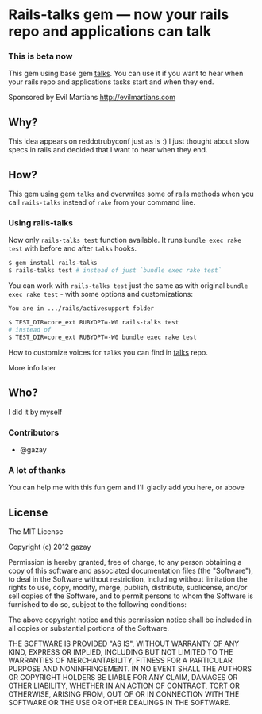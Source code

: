 # Rails-talks gem — now your rails repo and applications can talk

### This is beta now

This gem using base gem [talks](https://github.com/ruby-talks/talks). You can use it if you want to hear when your rails repo and applications
tasks start and when they end.

Sponsored by Evil Martians <http://evilmartians.com>
## Why?

This idea appears on reddotrubyconf just as is :) I just thought about slow specs in rails and decided that I want to hear when they end.

## How?

This gem using gem `talks` and overwrites some of rails methods when you call `rails-talks` instead of `rake` from your command line.

### Using rails-talks

Now only `rails-talks test` function available. It runs `bundle exec rake test` with before and after `talks` hooks.

```bash
$ gem install rails-talks
$ rails-talks test # instead of just `bundle exec rake test`
```

You can work with `rails-talks test` just the same as with original `bundle exec rake test` - with some options and customizations:

`You are in .../rails/activesupport folder`
```bash
$ TEST_DIR=core_ext RUBYOPT=-W0 rails-talks test
# instead of
$ TEST_DIR=core_ext RUBYOPT=-W0 bundle exec rake test
```

How to customize voices for `talks` you can find in [talks](https://github.com/ruby-talks/talks) repo.

More info later

## Who?

I did it by myself

### Contributors

* @gazay

### A lot of thanks

You can help me with this fun gem and I'll gladly add you here, or above

## License

The MIT License

Copyright (c) 2012 gazay

Permission is hereby granted, free of charge, to any person obtaining a copy of this software and associated documentation files (the "Software"), to deal in the Software without restriction, including without limitation the rights to use, copy, modify, merge, publish, distribute, sublicense, and/or sell copies of the Software, and to permit persons to whom the Software is furnished to do so, subject to the following conditions:

The above copyright notice and this permission notice shall be included in all copies or substantial portions of the Software.

THE SOFTWARE IS PROVIDED "AS IS", WITHOUT WARRANTY OF ANY KIND, EXPRESS OR IMPLIED, INCLUDING BUT NOT LIMITED TO THE WARRANTIES OF MERCHANTABILITY, FITNESS FOR A PARTICULAR PURPOSE AND NONINFRINGEMENT. IN NO EVENT SHALL THE AUTHORS OR COPYRIGHT HOLDERS BE LIABLE FOR ANY CLAIM, DAMAGES OR OTHER LIABILITY, WHETHER IN AN ACTION OF CONTRACT, TORT OR OTHERWISE, ARISING FROM, OUT OF OR IN CONNECTION WITH THE SOFTWARE OR THE USE OR OTHER DEALINGS IN THE SOFTWARE.

